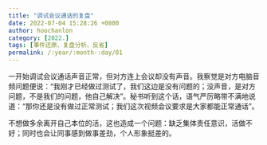 ```yaml
---
title: "调试会议通话的复盘"
date: 2022-07-04 15:28:26 +0800
author: hoochanlon
category: [2022.]
tags: [事件还原、复盘分析、反省]
permalink: /:year/:month-:day/01
---
```


一开始调试会议通话声音正常，但对方连上会议却没有声音。我察觉是对方电脑音频问题便说：“我刚才已经做过测试了，我们这边是没有问题的；没声音，是对方问题，不是我们的问题，他自己解决”。秘书听到这个话，语气严厉略带不满地说道：“那你还是没有做过正常测试；我们这次视频会议要求是大家都能正常通话”。

<!-- more -->

不想做多余离开自己本位的活，这也造成一个问题：缺乏集体责任意识，活做不好；同时也会让同事感到做事差劲，个人形象挺差的。